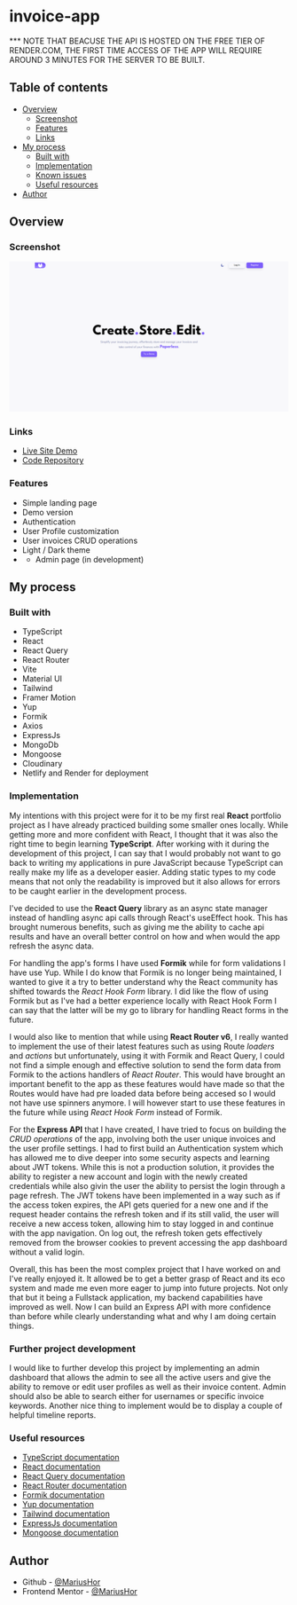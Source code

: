 # invoice-app

*** NOTE THAT BEACUSE THE API IS HOSTED ON THE FREE TIER OF RENDER.COM, THE FIRST TIME ACCESS OF THE APP WILL REQUIRE AROUND 3 MINUTES FOR THE SERVER TO BE BUILT.

## Table of contents

- [Overview](#overview)
  - [Screenshot](#screenshot)
  - [Features](#features)
  - [Links](#links)
- [My process](#my-process)
  - [Built with](#built-with)
  - [Implementation](#implementation)
  - [Known issues](#known-issues)
  - [Useful resources](#useful-resources)
- [Author](#author)

## Overview

### Screenshot

![](./client/src/assets/live-site-screenshot.png)

### Links

- [Live Site Demo](https://invoice-app-mariushor.netlify.app)
- [Code Repository](https://github.com/MariusHor/invoice-app)

### Features

- Simple landing page
- Demo version
- Authentication
- User Profile customization
- User invoices CRUD operations
- Light / Dark theme
- * Admin page (in development)

## My process

### Built with

- TypeScript
- React
- React Query
- React Router
- Vite
- Material UI
- Tailwind
- Framer Motion
- Yup
- Formik
- Axios
- ExpressJs
- MongoDb
- Mongoose
- Cloudinary
- Netlify and Render for deployment

### Implementation

My intentions with this project were for it to be my first real **React** portfolio project as I have already practiced building some smaller ones locally. While getting more and more confident with React, I thought that it was also the right time to begin learning **TypeScript**. After working with it during the development of this project, I can say that I would probably not want to go back to writing my applications in pure JavaScript because TypeScript can really make my life as a developer easier. Adding static types to my code means that not only the readability is improved but it also allows for errors to be caught earlier in the development process.

I've decided to use the **React Query** library as an async state manager instead of handling async api calls through React's useEffect hook. This has brought numerous benefits, such as giving me the ability to cache api results and have an overall better control on how and when would the app refresh the async data. 

For handling the app's forms I have used **Formik** while for form validations I have use Yup. While I do know that Formik is no longer being maintained, I wanted to give it a try to better understand why the React community has shifted towards the *React Hook Form* library. I did like the flow of using Formik but as I've had a better experience locally with React Hook Form I can say that the latter will be my go to library for handling React forms in the future. 

I would also like to mention that while using **React Router v6**, I really wanted to implement the use of their latest features such as using Route *loaders* and *actions* but unfortunately, using it with Formik and React Query, I could not find a simple enough and effective solution to send the form data from Formik to the actions handlers of *React Router*. This would have brought an important benefit to the app as these features would have made so that the Routes would have had pre loaded data before being accesed so I would not have use spinners anymore. I will however start to use these features in the future while using *React Hook Form* instead of Formik.

For the **Express API** that I have created, I have tried to focus on building the *CRUD operations* of the app, involving both the user unique invoices and the user profile settings. I had to first build an Authentication system which has allowed me to dive deeper into some security aspects and learning about JWT tokens. While this is not a production solution, it provides the ability to register a new account and login with the newly created credentials while also givin the user the ability to persist the login through a page refresh. The JWT tokens have been implemented in a way such as if the access token expires, the API gets queried for a new one and if the request header contains the refresh token and if its still valid, the user will receive a new access token, allowing him to stay logged in and continue with the app navigation. On log out, the refresh token gets effectively removed from the browser cookies to prevent accessing the app dashboard without a valid login.

Overall, this has been the most complex project that I have worked on and I've really enjoyed it. It allowed be to get a better grasp of React and its eco system and made me even more eager to jump into future projects. Not only that but it being a Fullstack application, my backend capabilities have improved as well. Now I can build an Express API with more confidence than before while clearly understanding what and why I am doing certain things.

### Further project development

I would like to further develop this project by implementing an admin dashboard that allows the admin to see all the active users and give the ability to remove or edit user profiles as well as their invoice content. Admin should also be able to search either for usernames or specific invoice keywords. Another nice thing to implement would be to display a couple of helpful timeline reports.

### Useful resources

- [TypeScript documentation](https://www.typescriptlang.org)
- [React documentation](https://react.dev)
- [React Query documentation](https://tanstack.com/query/v3/)
- [React Router documentation](https://reactrouter.com/en/main)
- [Formik documentation](https://formik.org/docs/overview)
- [Yup documentation](https://github.com/jquense/yup)
- [Tailwind documentation](https://tailwindcss.com/docs/installation)
- [ExpressJs documentation](https://expressjs.com)
- [Mongoose documentation](https://mongoosejs.com)


## Author

- Github - [@MariusHor](https://github.com/MariusHor/)
- Frontend Mentor - [@MariusHor](https://www.frontendmentor.io/profile/MariusHor)
